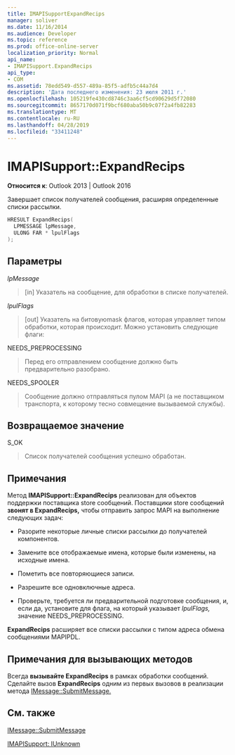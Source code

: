 ```yaml
---
title: IMAPISupportExpandRecips
manager: soliver
ms.date: 11/16/2014
ms.audience: Developer
ms.topic: reference
ms.prod: office-online-server
localization_priority: Normal
api_name:
- IMAPISupport.ExpandRecips
api_type:
- COM
ms.assetid: 78edd549-d557-489a-85f5-adfb5c44a7d4
description: 'Дата последнего изменения: 23 июля 2011 г.'
ms.openlocfilehash: 105219fe430cd8746c3aa6cf5cd90629d5f72080
ms.sourcegitcommit: 8657170d071f9bcf680aba50b9c07f2a4fb82283
ms.translationtype: MT
ms.contentlocale: ru-RU
ms.lasthandoff: 04/28/2019
ms.locfileid: "33411248"
---
```

# <a name="imapisupportexpandrecips"></a>IMAPISupport::ExpandRecips

  
  
**Относится к**: Outlook 2013 | Outlook 2016 
  
Завершает список получателей сообщения, расширяя определенные списки рассылки.
  
```cpp
HRESULT ExpandRecips(
  LPMESSAGE lpMessage,
  ULONG FAR * lpulFlags
);
```

## <a name="parameters"></a>Параметры

 _lpMessage_
  
> [in] Указатель на сообщение, для обработки в списке получателей.
    
 _lpulFlags_
  
> [out] Указатель на битовуюmask флагов, которая управляет типом обработки, которая происходит. Можно установить следующие флаги:
    
NEEDS_PREPROCESSING 
  
> Перед его отправлением сообщение должно быть предварительно разобрано.
    
NEEDS_SPOOLER 
  
> Сообщение должно отправляться пулом MAPI (а не поставщиком транспорта, к которому тесно совмещение вызываемой службы).
    
## <a name="return-value"></a>Возвращаемое значение

S_OK 
  
> Список получателей сообщения успешно обработан.
    
## <a name="remarks"></a>Примечания

Метод **IMAPISupport::ExpandRecips** реализован для объектов поддержки поставщика store сообщений. Поставщики store сообщений **звонят в ExpandRecips,** чтобы отправить запрос MAPI на выполнение следующих задач: 
  
- Разорите некоторые личные списки рассылки до получателей компонентов.
    
- Замените все отображаемые имена, которые были изменены, на исходные имена.
    
- Пометить все повторяющиеся записи.
    
- Разрешите все одновключные адреса. 
    
- Проверьте, требуется ли предварительной подготовке сообщения, и, если да, установите для флага, на который указывает  _lpulFlags,_ значение NEEDS_PREPROCESSING. 
    
 **ExpandRecips** расширяет все списки рассылки с типом адреса обмена сообщениями MAPIPDL. 
  
## <a name="notes-to-callers"></a>Примечания для вызывающих методов

Всегда **вызывайте ExpandRecips** в рамках обработки сообщений. Сделайте вызов **ExpandRecips** одним из первых вызовов в реализации метода [IMessage::SubmitMessage.](imessage-submitmessage.md) 
  
## <a name="see-also"></a>См. также



[IMessage::SubmitMessage](imessage-submitmessage.md)
  
[IMAPISupport: IUnknown](imapisupportiunknown.md)

